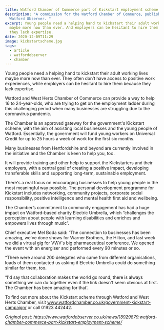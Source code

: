 ```yaml
---
title: Watford Chamber of Commerce part of Kickstart employment scheme
description: "A commission for the Watford Chamber of Commerce, publish in The
  Watford Observer. "
excerpt: Young people need a helping hand to kickstart their adult working lives
  maybe more now than ever. And employers can be hesitant to hire them because
  they lack expertise.
date: 2020-12-09T11:29
image: kickstartscheme.jpg
tags:
  - article
  - watfordobserver
  - chamber
---
```

Young people need a helping hand to kickstart their adult working lives maybe more now than ever. They often don’t have access to positive work experiences, while employers can be hesitant to hire them because they lack expertise.

Watford and West Herts Chamber of Commerce can provide a way to help 16 to 24-year-olds, who are trying to get on the employment ladder during this challenging period when many businesses are struggling due to the coronavirus pandemic.

The Chamber is an approved gateway for the government's Kickstart scheme, with the aim of assisting local businesses and the young people of Watford. Essentially, the government will fund young workers on Universal Credit for up to 25 hours a week of work for the first six months.

Many businesses from Hertfordshire and beyond are currently involved in the initiative and the Chamber is keen to help you, too.

It will provide training and other help to support the Kickstarters and their employers, with a central goal of creating a positive impact, developing transferable skills and supporting long-term, sustainable employment.

There's a real focus on encouraging businesses to help young people in the most meaningful way possible. The personal development programme for Kickstart includes networking, community projects, corporate social responsibility, positive intelligence and mental health first aid and wellbeing.

The Chamber’s commitment to community engagement has had a huge impact on Watford-based charity Electric Umbrella, which “challenges the perception about people with learning disabilities and enriches and empowers lives through music”.

Chief executive Mel Boda said: “The connection to businesses has been amazing, we've done shows for Warner Brothers, the Hilton, and last week we did a virtual gig for VWV's big pharmaceutical conference. We opened the event with an energiser and performed every 90 minutes or so.

“There were around 200 delegates who came from different organisations, loads of them contacted us asking if Electric Umbrella could do something similar for them, too.

“I'd say that collaboration makes the world go round, there is always something we can do together even if the link doesn't seem obvious at first. The Chamber has been amazing for that'.

To find out more about the Kickstart scheme through Watford and West Herts Chamber, visit www.watfordchamber.co.uk/government-kickstart-campaign/ or call 01923 442442.



*Original post: https://www.watfordobserver.co.uk/news/18929879.watford-chamber-commerce-part-kickstart-employment-scheme/*